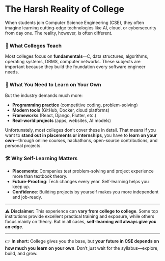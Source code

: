 
# The Harsh Reality of College 

When students join Computer Science Engineering (CSE), they often imagine learning cutting-edge technologies like AI, cloud, or cybersecurity from day one. The reality, however, is often different.

### 📘 What Colleges Teach

Most colleges focus on **fundamentals**—C, data structures, algorithms, operating systems, DBMS, computer networks. These subjects are important because they build the foundation every software engineer needs.

### 🚀 What You Need to Learn on Your Own

But the industry demands much more:

* **Programming practice** (competitive coding, problem-solving)
* **Modern tools** (GitHub, Docker, cloud platforms)
* **Frameworks** (React, Django, Flutter, etc.)
* **Real-world projects** (apps, websites, AI models)

Unfortunately, most colleges don’t cover these in detail. That means if you want to **stand out in placements or internships**, you have to **learn on your own**—through online courses, hackathons, open-source contributions, and personal projects.

### 🛠 Why Self-Learning Matters

* **Placements**: Companies test problem-solving and project experience more than textbook theory.
* **Future-Proofing**: Tech changes every year. Self-learning helps you keep up.
* **Confidence**: Building projects by yourself makes you more independent and job-ready.

---

⚠️ **Disclaimer:** This experience can **vary from college to college**. Some top institutions provide excellent practical training and exposure, while others focus mainly on theory. But in all cases, **self-learning will always give you an edge**.

---

👉 **In short:** College gives you the base, but **your future in CSE depends on how much you learn on your own**. Don’t just wait for the syllabus—explore, build, and grow.

